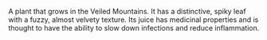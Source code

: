A plant that grows in the Veiled Mountains. It has a distinctive, spiky leaf with a fuzzy, almost velvety texture. Its juice has medicinal properties and is thought to have the ability to slow down infections and reduce inflammation.